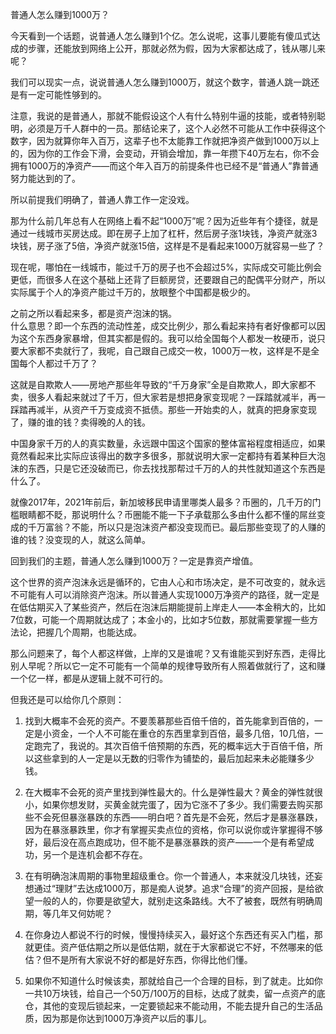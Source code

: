 普通人怎么赚到1000万？

今天看到一个话题，说普通人怎么赚到1个亿。怎么说呢，这事儿要能有傻瓜式达成的步骤，还能放到网络上公开，那就必然为假，因为大家都达成了，钱从哪儿来呢？

我们可以现实一点，说说普通人怎么赚到1000万，就这个数字，普通人跳一跳还是有一定可能性够到的。

注意，我说的是普通人，那就不能假设这个人有什么特别牛逼的技能，或者特别聪明，必须是万千人群中的一员。那结论来了，这个人必然不可能从工作中获得这个数字，因为就算你年入百万，这辈子也不太能靠工作就把净资产做到1000万以上的，因为你的工作会下滑，会变动，开销会增加，靠一年攒下40万左右，你不会拥有1000万的净资产——而这个年入百万的前提条件也已经不是“普通人”靠普通努力能达到的了。

所以前提我们明确了，普通人靠工作一定没戏。

那为什么前几年总有人在网络上看不起“1000万”呢？因为近些年有个捷径，就是通过一线城市买房达成。即在房子上加了杠杆，然后房子涨1块钱，净资产就涨3块钱，房子涨了5倍，净资产就涨15倍，这样是不是看起来1000万就容易一些了？

现在呢，哪怕在一线城市，能过千万的房子也不会超过5%，实际成交可能比例会更低，而很多人在这个基础上还背了巨额房贷，还要跟自己的配偶平分财产，所以实际属于个人的净资产能过千万的，放眼整个中国都是极少的。

之前之所以看起来多，都是资产泡沫的锅。  
什么意思？即一个东西的流动性差，成交比例少，那么看起来持有者好像都可以因为这个东西身家暴增，但其实都是假的。我可以给全国每个人都发一枚硬币，说只要大家都不卖就行了，我呢，自己跟自己成交一枚，1000万一枚，这样是不是全国每个人都过千万了？

这就是自欺欺人——房地产那些年导致的“千万身家”全是自欺欺人，即大家都不卖，很多人看起来就过了千万，但大家若是想把身家变现呢？一踩踏就减半，再一踩踏再减半，从资产千万变成资不抵债。那些一开始卖的人，就真的把身家变现了，赚的谁的钱？卖得晚的人的钱。

中国身家千万的人的真实数量，永远跟中国这个国家的整体富裕程度相适应，如果竟然看起来比实际应该得出的数字多很多，那就说明大家一定都持有着某种巨大泡沫的东西，只是它还没破而已，你去找找那帮过千万的人的共性就知道这个东西是什么了。

就像2017年，2021年前后，新加坡移民申请里哪类人最多？币圈的，几千万的门槛眼睛都不眨，那说明什么？币圈能不能一下子承载那么多由什么都不懂的屌丝变成的千万富翁？不能，所以只是泡沫资产都没变现而已。最后那些变现了的人赚的谁的钱？没变现的人，就这么简单。

回到我们的主题，普通人怎么赚到1000万？一定是靠资产增值。

这个世界的资产泡沫永远是循环的，它由人心和市场决定，是不可改变的，就永远不可能有人可以消除资产泡沫。所以普通人实现1000万净资产的路径，就一定是在低估期买入了某些资产，然后在泡沫后期能提前上岸走人——本金稍大的，比如7位数，可能一个周期就达成了；本金小的，比如才5位数，那就需要掌握一些方法论，把握几个周期，也能达成。

那么问题来了，每个人都这样做，上岸的又是谁呢？又有谁能买到好东西，走得比别人早呢？所以它一定不可能有一个简单的规律导致所有人照着做就行了，这和赚一个亿一样，都是从逻辑上就不可行的。

但我还是可以给你几个原则：  
1.  找到大概率不会死的资产。不要羡慕那些百倍千倍的，首先能拿到百倍的，一定是小资金，一个人不可能在重仓的东西里拿到百倍，最多几倍，10几倍，一定跑完了，我说的。其次百倍千倍预期的东西，死的概率远大于百倍千倍，所以这些拿到的人一定是以无数的归零作为铺垫的，最后加起来未必能赚多少钱。

2.  在大概率不会死的资产里找到弹性最大的。什么是弹性最大？黄金的弹性就很小，如果你想发财，买黄金就完蛋了，因为它涨不了多少。我们需要去购买那些不会死但暴涨暴跌的东西——明白吧？首先是不会死，然后才是暴涨暴跌，因为在暴涨暴跌里，你才有掌握买卖点位的资格，你可以说你或许掌握得不够好，最后没在高点跑成功，但不能不是暴涨暴跌的资产——一个是有希望成功，另一个是连机会都不存在。

3.  在有明确泡沫周期的事物里超级重仓。你一个普通人，本来就没几块钱，还妄想通过“理财”去达成1000万，那是痴人说梦。追求“合理”的资产回报，是给欲望一般的人的，你要是欲望大，就别走这条路线。大不了被套，既然有明确周期，等几年又何妨呢？

4.  在你身边人都说不行的时候，慢慢持续买入，最好这个东西还有买入门槛，那就更佳。资产低估期之所以是低估期，就在于大家都说它不好，不然哪来的低估？但不是所有大家说不好的都是好东西，你得比他们懂。

5.  如果你不知道什么时候该卖，那就给自己一个合理的目标，到了就走。比如你一共10万块钱，给自己一个50万/100万的目标，达成了就卖，留一点资产的底仓，其他的变现后锁起来，一定要锁起来不能动用，不能去提升自己的生活品质，因为那是你达到1000万净资产以后的事儿。


